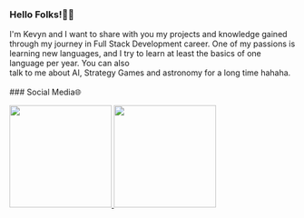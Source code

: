 ### Hello Folks!👋🏻

<quote>
I'm Kevyn and I want to share with you my projects and knowledge gained through my journey in Full Stack Development career.
One of my passions is learning new languages, and I try to learn at least the basics of one language per year. You can also <br>
talk to me about AI, Strategy Games and astronomy for a long time hahaha. </quote>
<br>
<br>
### Social Media🌐

<p align="left">
  <a href="https://instagram.com/dev-marsu"><i class="fab fa-instagram"></a>
  <a href="https://linkedin.com/in/kevynmarsu"><i class="fab fa-instagram"></a>
</p>


<a href="https://github.com/dev-marsu">
    <img height="180em" src="https://github-readme-stats.vercel.app/api?username=dev-marsu&show_icons=true&theme=omni" />
</a>

<a href="https://github.com/dev-marsu">
    <img height="180em" src="https://github-readme-stats.vercel.app/api/top-langs/?username=dev-marsu&layout=compact&theme=omni" />
</a>
